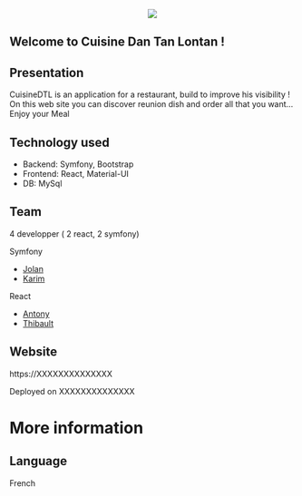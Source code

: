 <p align="center">
    <img src="https://upload.wikimedia.org/wikipedia/commons/b/b3/Ile_de_La_R%C3%A9union.jpg"> 
</p>

## Welcome to Cuisine Dan Tan Lontan !

Presentation
--------------------

CuisineDTL is an application for a restaurant, build to improve his visibility ! On this web site you can discover reunion dish and order all that you want...
Enjoy your Meal 

Technology used
--------------------

- Backend: Symfony, Bootstrap
- Frontend: React, Material-UI
- DB: MySql

Team
--------------------

4 developper ( 2 react, 2 symfony)

Symfony
- [Jolan](https://github.com/JolanL67)
- [Karim](https://github.com/Kanyashiu)

React
- [Antony](https://github.com/Tony-Gmz)
- [Thibault](https://github.com/Poulpy75)

Website
--------------------

https://XXXXXXXXXXXXXX

Deployed on XXXXXXXXXXXXXX

# More information

Language
--------------------

French
